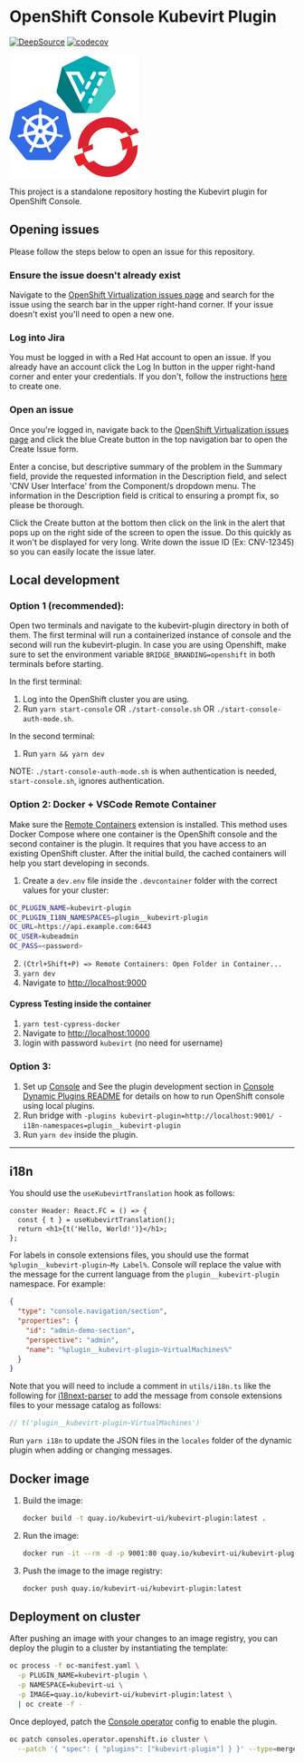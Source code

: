 # OpenShift Console Kubevirt Plugin

[![DeepSource](https://deepsource.io/gh/kubevirt-ui/kubevirt-plugin.svg/?label=active+issues&show_trend=true&token=EL0lOflk4suZx1hYxP2bbqPP)](https://deepsource.io/gh/kubevirt-ui/kubevirt-plugin/?ref=repository-badge)
[![codecov](https://codecov.io/gh/kubevirt-ui/kubevirt-plugin/branch/main/graph/badge.svg?token=W9I1PI7C4O)](https://codecov.io/gh/kubevirt-ui/kubevirt-plugin)

![alt kubevirt ui logos](https://raw.githubusercontent.com/kubevirt-ui/kubevirt-plugin/main/images/logos.png)

This project is a standalone repository hosting the Kubevirt plugin
for OpenShift Console.

## Opening issues

Please follow the steps below to open an issue for this repository.

### Ensure the issue doesn't already exist

Navigate to the [OpenShift Virtualization issues page](https://issues.redhat.com/projects/CNV/issues) and search for the issue using the search bar in the upper right-hand corner. If your issue doesn't exist you'll need to open a new one.

### Log into Jira

You must be logged in with a Red Hat account to open an issue. If you already have an account click the Log In button in the upper right-hand corner and enter your credentials. If you don't, follow the instructions [here](https://access.redhat.com/articles/5832311) to create one.

### Open an issue

Once you're logged in, navigate back to the [OpenShift Virtualization issues page](https://issues.redhat.com/projects/CNV/issues) and click the blue Create button in the top navigation bar to open the Create Issue form.

Enter a concise, but descriptive summary of the problem in the Summary field, provide the requested information in the Description field, and select 'CNV User Interface' from the Component/s dropdown menu. The information in the Description field is critical to ensuring a prompt fix, so please be thorough.

Click the Create button at the bottom then click on the link in the alert that pops up on the right side of the screen to open the issue. Do this quickly as it won't be displayed for very long. Write down the issue ID (Ex: CNV-12345) so you can easily locate the issue later.

## Local development

### Option 1 (recommended):

Open two terminals and navigate to the kubevirt-plugin directory in both of them. The first terminal will run a containerized instance of console and the second will run the kubevirt-plugin. In case you are using Openshift, make sure to set the environment variable `BRIDGE_BRANDING=openshift` in both terminals before starting.

In the first terminal:

1. Log into the OpenShift cluster you are using.
2. Run `yarn start-console` OR `./start-console.sh` OR `./start-console-auth-mode.sh`.

In the second terminal:

1. Run `yarn && yarn dev`

NOTE: `./start-console-auth-mode.sh` is when authentication is needed, `start-console.sh`, ignores authentication.

### Option 2: Docker + VSCode Remote Container

Make sure the [Remote Containers](https://marketplace.visualstudio.com/items?itemName=ms-vscode-remote.remote-containers)
extension is installed. This method uses Docker Compose where one container is
the OpenShift console and the second container is the plugin. It requires that
you have access to an existing OpenShift cluster. After the initial build, the
cached containers will help you start developing in seconds.

1. Create a `dev.env` file inside the `.devcontainer` folder with the correct values for your cluster:

```bash
OC_PLUGIN_NAME=kubevirt-plugin
OC_PLUGIN_I18N_NAMESPACES=plugin__kubevirt-plugin
OC_URL=https://api.example.com:6443
OC_USER=kubeadmin
OC_PASS=<password>
```

2. `(Ctrl+Shift+P) => Remote Containers: Open Folder in Container...`
3. `yarn dev`
4. Navigate to <http://localhost:9000>

#### Cypress Testing inside the container

1. `yarn test-cypress-docker`
2. Navigate to <http://localhost:10000>
3. login with password `kubevirt` (no need for username)

### Option 3:

1. Set up [Console](https://github.com/openshift/console) and See the plugin development section in [Console Dynamic Plugins README](https://github.com/openshift/console/blob/master/frontend/packages/console-dynamic-plugin-sdk/README.md) for details on how to run OpenShift console using local plugins.
2. Run bridge with `-plugins kubevirt-plugin=http://localhost:9001/ -i18n-namespaces=plugin__kubevirt-plugin`
3. Run `yarn dev` inside the plugin.

---

## i18n

You should use the `useKubevirtTranslation` hook as follows:

```tsx
conster Header: React.FC = () => {
  const { t } = useKubevirtTranslation();
  return <h1>{t('Hello, World!')}</h1>;
};
```

For labels in console extensions files, you should use the format
`%plugin__kubevirt-plugin~My Label%`. Console will replace the value with
the message for the current language from the `plugin__kubevirt-plugin`
namespace. For example:

```json
{
  "type": "console.navigation/section",
  "properties": {
    "id": "admin-demo-section",
    "perspective": "admin",
    "name": "%plugin__kubevirt-plugin~VirtualMachines%"
  }
}
```

Note that you will need to include a comment in `utils/i18n.ts` like the
following for [i18next-parser](https://github.com/i18next/i18next-parser) to
add the message from console extensions files to your message catalog as follows:

```ts
// t('plugin__kubevirt-plugin~VirtualMachines')
```

Run `yarn i18n` to update the JSON files in the `locales` folder of the
dynamic plugin when adding or changing messages.

## Docker image

1. Build the image:
   ```sh
   docker build -t quay.io/kubevirt-ui/kubevirt-plugin:latest .
   ```
2. Run the image:
   ```sh
   docker run -it --rm -d -p 9001:80 quay.io/kubevirt-ui/kubevirt-plugin:latest
   ```
3. Push the image to the image registry:
   ```sh
   docker push quay.io/kubevirt-ui/kubevirt-plugin:latest
   ```

## Deployment on cluster

After pushing an image with your changes to an image registry, you can deploy
the plugin to a cluster by instantiating the template:

```sh
oc process -f oc-manifest.yaml \
  -p PLUGIN_NAME=kubevirt-plugin \
  -p NAMESPACE=kubevirt-ui \
  -p IMAGE=quay.io/kubevirt-ui/kubevirt-plugin:latest \
  | oc create -f -
```

Once deployed, patch the
[Console operator](https://github.com/openshift/console-operator)
config to enable the plugin.

```sh
oc patch consoles.operator.openshift.io cluster \
  --patch '{ "spec": { "plugins": ["kubevirt-plugin"] } }' --type=merge
```
